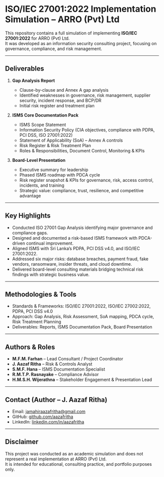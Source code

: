 # ISO/IEC 27001:2022 Implementation Simulation – ARRO (Pvt) Ltd

This repository contains a full simulation of implementing **ISO/IEC 27001:2022** for ARRO (Pvt) Ltd.  
It was developed as an information security consulting project, focusing on governance, compliance, and risk management.

---

## Deliverables

1. **Gap Analysis Report**  
   - Clause-by-clause and Annex A gap analysis  
   - Identified weaknesses in governance, risk management, supplier security, incident response, and BCP/DR  
   - Initial risk register and treatment plan  

2. **ISMS Core Documentation Pack**  
   - ISMS Scope Statement  
   - Information Security Policy (CIA objectives, compliance with PDPA, PCI DSS, ISO 27001:2022)  
   - Statement of Applicability (SoA) – Annex A controls  
   - Risk Register & Risk Treatment Plan  
   - Roles & Responsibilities, Document Control, Monitoring & KPIs  

3. **Board-Level Presentation**  
   - Executive summary for leadership  
   - Phased ISMS roadmap with PDCA cycle  
   - Risk register snapshot & KPIs for governance, risk, access control, incidents, and training  
   - Strategic value: compliance, trust, resilience, and competitive advantage  

---

## Key Highlights
- Conducted ISO 27001 Gap Analysis identifying major governance and compliance gaps.  
- Designed and documented a risk-based ISMS framework with PDCA-driven continual improvement.  
- Aligned ISMS with Sri Lanka’s PDPA, PCI DSS v4.0, and ISO/IEC 27001:2022.  
- Addressed six major risks: database breaches, payment fraud, fake vendors, ransomware, insider threats, and cloud downtime.  
- Delivered board-level consulting materials bridging technical risk findings with strategic business value.  

---

## Methodologies & Tools
- Standards & Frameworks: ISO/IEC 27001:2022, ISO/IEC 27002:2022, PDPA, PCI DSS v4.0  
- Approach: Gap Analysis, Risk Assessment, SoA mapping, PDCA cycle, Risk Treatment Planning  
- Deliverables: Reports, ISMS Documentation Pack, Board Presentation  

---

## Authors & Roles
- **M.F.M. Farhan** – Lead Consultant / Project Coordinator  
- **J. Aazaf Ritha** – Risk & Controls Analyst  
- **S.M.F. Hana** – ISMS Documentation Specialist  
- **R.M.T.P. Rasnayake** – Compliance Advisor  
- **H.M.S.H. Wijerathna** – Stakeholder Engagement & Presentation Lead  

---

## Contact (Author – J. Aazaf Ritha)
- Email: jamahiraazafritha@gmail.com  
- GitHub: [github.com/aazafritha](https://github.com/aazafritha)  
- LinkedIn: [linkedin.com/in/aazafritha](https://linkedin.com/in/aazafritha)  

---

## Disclaimer
This project was conducted as an academic simulation and does not represent a real implementation at ARRO (Pvt) Ltd.  
It is intended for educational, consulting practice, and portfolio purposes only.
